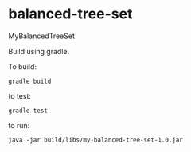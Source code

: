 # balanced-tree-set
MyBalancedTreeSet

Build using gradle.

To build:
```
gradle build
```

to test:
```
gradle test
```

to run:
```
java -jar build/libs/my-balanced-tree-set-1.0.jar
```
